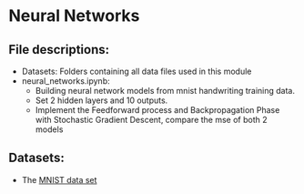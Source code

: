 # Neural Networks

## File descriptions:

- Datasets: Folders containing all data files used in this module
- neural_networks.ipynb:
  - Building neural network models from mnist handwriting training data.
  - Set 2 hidden layers and 10 outputs. 
  - Implement the Feedforward process and Backpropagation Phase with Stochastic Gradient Descent, compare the mse of both 2 models

## Datasets:

- The [MNIST data set](https://en.wikipedia.org/wiki/MNIST_database)
